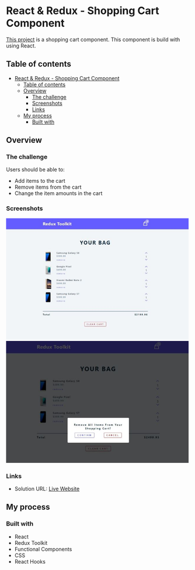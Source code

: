 # React & Redux - Shopping Cart Component

[This project](https://gurhanalan.github.io/React-Redux-ShoppingCart-Component/) is a shopping cart component. This component is build with using React.

## Table of contents

- [React & Redux - Shopping Cart Component](#react--redux---shopping-cart-component)
  - [Table of contents](#table-of-contents)
  - [Overview](#overview)
    - [The challenge](#the-challenge)
    - [Screenshots](#screenshots)
    - [Links](#links)
  - [My process](#my-process)
    - [Built with](#built-with)

## Overview

### The challenge

Users should be able to:

- Add items to the cart
- Remove items from the cart
- Change the item amounts in the cart

### Screenshots

<img  src="./public/react-redux-cart1.jpg" alt="html"  width=500><br/>
<img  src="./public/react-redux-cart2.jpg" alt="html"  width=500><br/>

### Links

- Solution URL: [Live Website](https://gurhanalan.github.io/React-Redux-ShoppingCart-Component/)

## My process

### Built with

- React
- Redux Toolkit
- Functional Components
- CSS
- React Hooks
